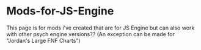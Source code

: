 # Mods-for-JS-Engine

This page is for mods i've created that are for JS Engine but can also work with other psych engine versions?? (An exception can be made for "Jordan's Large FNF Charts")
